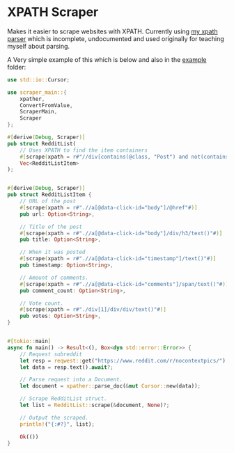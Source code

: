 # XPATH Scraper

Makes it easier to scrape websites with XPATH. Currently using [my xpath parser](https://github.com/Its-its/rust-xpath) which is incomplete, undocumented and used originally for teaching myself about parsing.

A Very simple example of this which is below and also in the [example](/example) folder:
```rust
use std::io::Cursor;

use scraper_main::{
	xpather,
	ConvertFromValue,
	ScraperMain,
	Scraper
};

#[derive(Debug, Scraper)]
pub struct RedditList(
	// Uses XPATH to find the item containers
	#[scrape(xpath = r#"//div[contains(@class, "Post") and not(contains(@class, "promotedlink"))]"#)]
	Vec<RedditListItem>
);


#[derive(Debug, Scraper)]
pub struct RedditListItem {
	// URL of the post
	#[scrape(xpath = r#".//a[@data-click-id="body"]/@href"#)]
	pub url: Option<String>,

	// Title of the post
	#[scrape(xpath = r#".//a[@data-click-id="body"]/div/h3/text()"#)]
	pub title: Option<String>,

	// When it was posted
	#[scrape(xpath = r#".//a[@data-click-id="timestamp"]/text()"#)]
	pub timestamp: Option<String>,

	// Amount of comments.
	#[scrape(xpath = r#".//a[@data-click-id="comments"]/span/text()"#)]
	pub comment_count: Option<String>,

	// Vote count.
	#[scrape(xpath = r#"./div[1]/div/div/text()"#)]
	pub votes: Option<String>,
}


#[tokio::main]
async fn main() -> Result<(), Box<dyn std::error::Error>> {
	// Request subreddit
	let resp = reqwest::get("https://www.reddit.com/r/nocontextpics/").await?;
	let data = resp.text().await?;

	// Parse request into a Document.
	let document = xpather::parse_doc(&mut Cursor::new(data));

	// Scrape RedditList struct.
	let list = RedditList::scrape(&document, None)?;

	// Output the scraped.
	println!("{:#?}", list);

	Ok(())
}
```